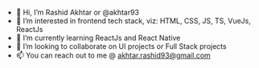 - 👋 Hi, I’m Rashid Akhtar or @akhtar93
- 👀 I’m interested in frontend tech stack, viz: HTML, CSS, JS, TS, VueJs, ReactJs
- 🌱 I’m currently learning ReactJs and React Native
- 💞️ I’m looking to collaborate on UI projects or Full Stack projects
- 📫 You can reach out to me @ akhtar.rashid93@gmail.com

<!---
akhtar93/akhtar93 is a ✨ special ✨ repository because its `README.md` (this file) appears on your GitHub profile.
You can click the Preview link to take a look at your changes.
--->
